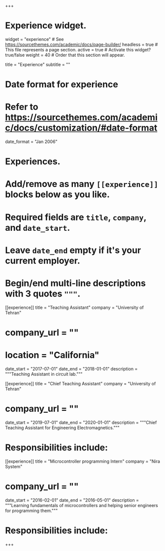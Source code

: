 +++
# Experience widget.
widget = "experience"  # See https://sourcethemes.com/academic/docs/page-builder/
headless = true  # This file represents a page section.
active = true  # Activate this widget? true/false
weight = 40  # Order that this section will appear.

title = "Experience"
subtitle = ""

# Date format for experience
#   Refer to https://sourcethemes.com/academic/docs/customization/#date-format
date_format = "Jan 2006"

# Experiences.
#   Add/remove as many `[[experience]]` blocks below as you like.
#   Required fields are `title`, `company`, and `date_start`.
#   Leave `date_end` empty if it's your current employer.
#   Begin/end multi-line descriptions with 3 quotes `"""`.


[[experience]]
  title = "Teaching Assistant"
  company = "University of Tehran"
#  company_url = ""
#  location = "California"
  date_start = "2017-07-01"
  date_end = "2018-01-01"
  description = """Teaching Assistant in circuit lab."""


[[experience]]
  title = "Chief Teaching Assistant"
  company = "University of Tehran"
  #  company_url = ""
  date_start = "2019-07-01"
  date_end = "2020-01-01"
  description = """Chief Teaching Assistant for Engineering Electromagnetics."""
  #  Responsibilities include:
[[experience]]
  title = "Microcontroller programming Intern"
  company = "Nira System"
  #  company_url = ""
  date_start = "2016-02-01"
  date_end = "2016-05-01"
  description = """Learning fundamentals of microcontrollers and helping senior engineers for programming them."""
  #  Responsibilities include:
+++
